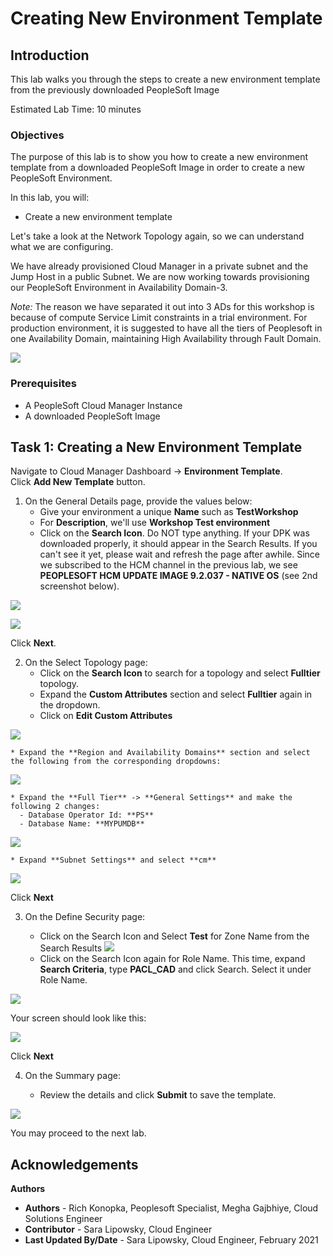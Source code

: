 # Creating New Environment Template

## Introduction

This lab walks you through the steps to create a new environment template from the previously downloaded PeopleSoft Image

Estimated Lab Time: 10 minutes

### Objectives
The purpose of this lab is to show you how to create a new environment template from a downloaded PeopleSoft Image in order to create a new PeopleSoft Environment.

In this lab, you will:
* Create a new environment template

Let's take a look at the Network Topology again, so we can understand what we are configuring.

We have already provisioned Cloud Manager in a private subnet and the Jump Host in a public Subnet. We are now working towards provisioning our PeopleSoft Environment in Availability Domain-3. 

*Note:* The reason we have separated it out into 3 ADs for this workshop is because of compute Service Limit constraints in a trial environment. For production environment, it is suggested to have all the tiers of Peoplesoft in one Availability Domain, maintaining High Availability through Fault Domain.

![](./images/newArch.png "")

### Prerequisites
- A PeopleSoft Cloud Manager Instance
- A downloaded PeopleSoft Image

## Task 1: Creating a New Environment Template

Navigate to Cloud Manager Dashboard -> **Environment Template**.  
  Click **Add New Template** button.

1. On the General Details page, provide the values below: 
    * Give your environment a unique **Name** such as **TestWorkshop** 
    * For **Description**, we'll use **Workshop Test environment**
    * Click on the **Search Icon**. Do NOT type anything. If your DPK was downloaded properly, it should appear in the Search Results. If you can't see it yet, please wait and refresh the page after awhile. Since we subscribed to the HCM channel in the previous lab, we see **PEOPLESOFT HCM UPDATE IMAGE 9.2.037 - NATIVE OS** (see 2nd screenshot below).

  ![](./images/Template2.png "")

  ![](./images/lookup.png "")

  Click **Next**.

2. On the Select Topology page: 
    * Click on the **Search Icon** to search for a topology and select **Fulltier** topology. 
    * Expand the **Custom Attributes** section and select **Fulltier** again in the dropdown. 
    * Click on **Edit Custom Attributes**

  ![](./images/topology3.png "")

    * Expand the **Region and Availability Domains** section and select the following from the corresponding dropdowns:

  ![](./images/s5.png "")

    * Expand the **Full Tier** -> **General Settings** and make the following 2 changes:
      - Database Operator Id: **PS** 
      - Database Name: **MYPUMDB**

  ![](./images/s7.png "")

    * Expand **Subnet Settings** and select **cm**

  ![](./images/cm.png "")


  Click **Next**

3. 	On the Define Security page:

    * Click on the Search Icon and Select **Test** for Zone Name from the Search Results
  ![](./images/zoneName.png "")
    * Click on the Search Icon again for Role Name. This time, expand **Search Criteria**, type **PACL_CAD** and click Search. Select it under Role Name. 

  ![](./images/s9.png "")

  Your screen should look like this:

  ![](./images/defineSec.png "")

  Click **Next**

4. On the Summary page:

    * Review the details and click **Submit** to save the template. 

  ![](./images/submit.png "")

You may proceed to the next lab.

## Acknowledgements

**Authors** 
* **Authors** - Rich Konopka, Peoplesoft Specialist, Megha Gajbhiye, Cloud Solutions Engineer
* **Contributor** -  Sara Lipowsky, Cloud Engineer
* **Last Updated By/Date** - Sara Lipowsky, Cloud Engineer, February 2021

